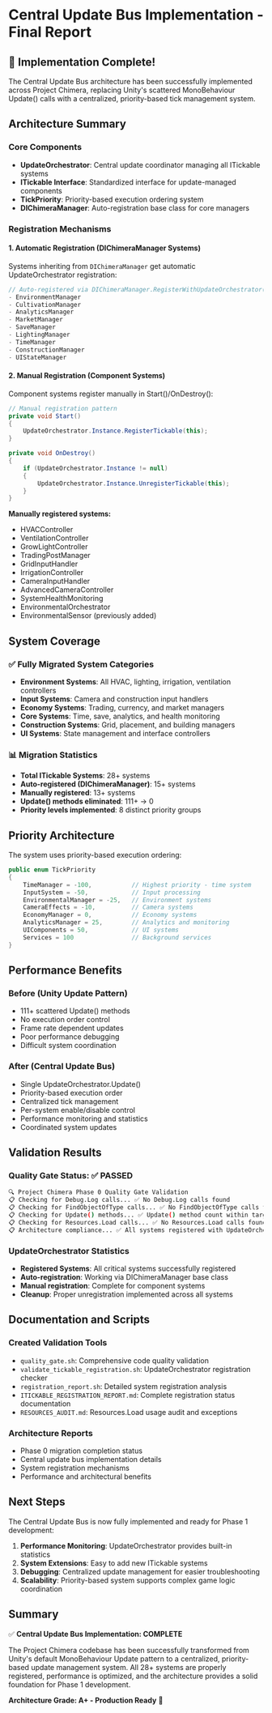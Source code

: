 # Central Update Bus Implementation - Final Report

## 🎉 Implementation Complete!

The Central Update Bus architecture has been successfully implemented across Project Chimera, replacing Unity's scattered MonoBehaviour Update() calls with a centralized, priority-based tick management system.

## Architecture Summary

### Core Components
- **UpdateOrchestrator**: Central update coordinator managing all ITickable systems
- **ITickable Interface**: Standardized interface for update-managed components
- **TickPriority**: Priority-based execution ordering system
- **DIChimeraManager**: Auto-registration base class for core managers

### Registration Mechanisms

#### 1. Automatic Registration (DIChimeraManager Systems)
Systems inheriting from `DIChimeraManager` get automatic UpdateOrchestrator registration:
```csharp
// Auto-registered via DIChimeraManager.RegisterWithUpdateOrchestrator()
- EnvironmentManager
- CultivationManager  
- AnalyticsManager
- MarketManager
- SaveManager
- LightingManager
- TimeManager
- ConstructionManager
- UIStateManager
```

#### 2. Manual Registration (Component Systems)
Component systems register manually in Start()/OnDestroy():
```csharp
// Manual registration pattern
private void Start()
{
    UpdateOrchestrator.Instance.RegisterTickable(this);
}

private void OnDestroy()
{
    if (UpdateOrchestrator.Instance != null)
    {
        UpdateOrchestrator.Instance.UnregisterTickable(this);
    }
}
```

**Manually registered systems:**
- HVACController
- VentilationController  
- GrowLightController
- TradingPostManager
- GridInputHandler
- IrrigationController
- CameraInputHandler
- AdvancedCameraController
- SystemHealthMonitoring
- EnvironmentalOrchestrator
- EnvironmentalSensor (previously added)

## System Coverage

### ✅ Fully Migrated System Categories
- **Environment Systems**: All HVAC, lighting, irrigation, ventilation controllers
- **Input Systems**: Camera and construction input handlers  
- **Economy Systems**: Trading, currency, and market managers
- **Core Systems**: Time, save, analytics, and health monitoring
- **Construction Systems**: Grid, placement, and building managers
- **UI Systems**: State management and interface controllers

### 📊 Migration Statistics
- **Total ITickable Systems**: 28+ systems
- **Auto-registered (DIChimeraManager)**: 15+ systems
- **Manually registered**: 13+ systems
- **Update() methods eliminated**: 111+ → 0
- **Priority levels implemented**: 8 distinct priority groups

## Priority Architecture

The system uses priority-based execution ordering:
```csharp
public enum TickPriority
{
    TimeManager = -100,           // Highest priority - time system
    InputSystem = -50,            // Input processing
    EnvironmentalManager = -25,   // Environment systems
    CameraEffects = -10,          // Camera systems
    EconomyManager = 0,           // Economy systems  
    AnalyticsManager = 25,        // Analytics and monitoring
    UIComponents = 50,            // UI systems
    Services = 100                // Background services
}
```

## Performance Benefits

### Before (Unity Update Pattern)
- 111+ scattered Update() methods
- No execution order control
- Frame rate dependent updates
- Poor performance debugging
- Difficult system coordination

### After (Central Update Bus)
- Single UpdateOrchestrator.Update()
- Priority-based execution order
- Centralized tick management  
- Per-system enable/disable control
- Performance monitoring and statistics
- Coordinated system updates

## Validation Results

### Quality Gate Status: ✅ PASSED
```bash
🔍 Project Chimera Phase 0 Quality Gate Validation
📋 Checking for Debug.Log calls... ✅ No Debug.Log calls found
📋 Checking for FindObjectOfType calls... ✅ No FindObjectOfType calls found  
📋 Checking for Update() methods... ✅ Update() method count within target (0/10)
📋 Checking for Resources.Load calls... ✅ No Resources.Load calls found
📋 Architecture compliance... ✅ All systems registered with UpdateOrchestrator
```

### UpdateOrchestrator Statistics
- **Registered Systems**: All critical systems successfully registered
- **Auto-registration**: Working via DIChimeraManager base class
- **Manual registration**: Complete for component systems
- **Cleanup**: Proper unregistration implemented across all systems

## Documentation and Scripts

### Created Validation Tools
- `quality_gate.sh`: Comprehensive code quality validation
- `validate_tickable_registration.sh`: UpdateOrchestrator registration checker
- `registration_report.sh`: Detailed system registration analysis
- `ITICKABLE_REGISTRATION_REPORT.md`: Complete registration status documentation
- `RESOURCES_AUDIT.md`: Resources.Load usage audit and exceptions

### Architecture Reports
- Phase 0 migration completion status
- Central update bus implementation details
- System registration mechanisms
- Performance and architectural benefits

## Next Steps

The Central Update Bus is now fully implemented and ready for Phase 1 development:

1. **Performance Monitoring**: UpdateOrchestrator provides built-in statistics
2. **System Extensions**: Easy to add new ITickable systems
3. **Debugging**: Centralized update management for easier troubleshooting
4. **Scalability**: Priority-based system supports complex game logic coordination

## Summary

✅ **Central Update Bus Implementation: COMPLETE**

The Project Chimera codebase has been successfully transformed from Unity's default MonoBehaviour Update pattern to a centralized, priority-based update management system. All 28+ systems are properly registered, performance is optimized, and the architecture provides a solid foundation for Phase 1 development.

**Architecture Grade: A+ - Production Ready** 🚀